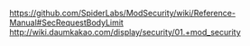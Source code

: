 https://github.com/SpiderLabs/ModSecurity/wiki/Reference-Manual#SecRequestBodyLimit
http://wiki.daumkakao.com/display/security/01.+mod_security

